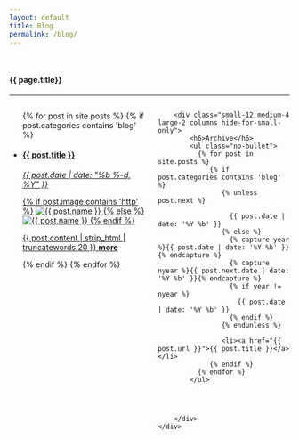 ```yaml
---
layout: default
title: Blog
permalink: /blog/
---
```


<div class="fullWidth">
  <br>
  <h4 class="text-center">{{ page.title}}</h4>
  <hr>
	<div class="small-12 columns">
		<div class="small-12 medium-8 large-10 columns">
		    <ul class="small-block-grid-1 medium-block-grid-3 large-block-grid-6">
		      {% for post in site.posts %}
				{% if post.categories contains 'blog' %}
				<li class="recent-post">
			      <a href="{{ post.url | prepend: site.baseurl }}">
			      <h4>{{ post.title }}</h4>
			      <p><i>{{ post.date | date: "%b %-d, %Y" }}</i></p>
			      {% if post.image contains 'http' %}
		          	  <img class="th" src="{{ post.image }}" alt="{{ post.name }}"/>
		          {% else %}
					  <img class="th" src="/img/{{ post.image }}" alt="{{ post.name }}"/>
		          {% endif %}
			      <br>
			      <p class="text-justify">{{ post.content | strip_html | truncatewords:20 }} <strong>more</strong> </p>
			  	  </a>
			    </li> 
		   		{% endif %}   
		      {% endfor %}
		    </ul>
		</div>

		<div class="small-12 medium-4 large-2 columns hide-for-small-only">
			<h6>Archive</h6>
			<ul class="no-bullet">
			  {% for post in site.posts %}
			 	 {% if post.categories contains 'blog' %}
				    {% unless post.next %}

				      {{ post.date | date: '%Y %b' }}
				    {% else %}
				      {% capture year %}{{ post.date | date: '%Y %b' }}{% endcapture %}
				      {% capture nyear %}{{ post.next.date | date: '%Y %b' }}{% endcapture %}
				      {% if year != nyear %}
				        {{ post.date | date: '%Y %b' }}
				      {% endif %}
				    {% endunless %}

				    <li><a href="{{ post.url }}">{{ post.title }}</a></li>
				 {% endif %}
			  {% endfor %}
			</ul>
		

			

        </div>
	</div>
</div>
